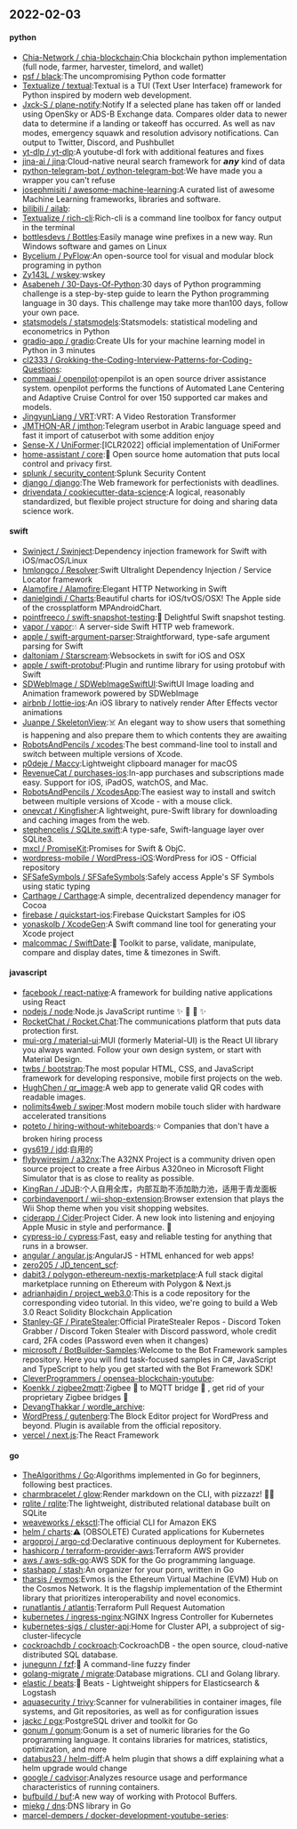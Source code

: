 ## 2022-02-03

#### python
* [Chia-Network / chia-blockchain](https://github.com/Chia-Network/chia-blockchain):Chia blockchain python implementation (full node, farmer, harvester, timelord, and wallet)
* [psf / black](https://github.com/psf/black):The uncompromising Python code formatter
* [Textualize / textual](https://github.com/Textualize/textual):Textual is a TUI (Text User Interface) framework for Python inspired by modern web development.
* [Jxck-S / plane-notify](https://github.com/Jxck-S/plane-notify):Notify If a selected plane has taken off or landed using OpenSky or ADS-B Exchange data. Compares older data to newer data to determine if a landing or takeoff has occurred. As well as nav modes, emergency squawk and resolution advisory notifications. Can output to Twitter, Discord, and Pushbullet
* [yt-dlp / yt-dlp](https://github.com/yt-dlp/yt-dlp):A youtube-dl fork with additional features and fixes
* [jina-ai / jina](https://github.com/jina-ai/jina):Cloud-native neural search framework for 𝙖𝙣𝙮 kind of data
* [python-telegram-bot / python-telegram-bot](https://github.com/python-telegram-bot/python-telegram-bot):We have made you a wrapper you can't refuse
* [josephmisiti / awesome-machine-learning](https://github.com/josephmisiti/awesome-machine-learning):A curated list of awesome Machine Learning frameworks, libraries and software.
* [bilibili / ailab](https://github.com/bilibili/ailab):
* [Textualize / rich-cli](https://github.com/Textualize/rich-cli):Rich-cli is a command line toolbox for fancy output in the terminal
* [bottlesdevs / Bottles](https://github.com/bottlesdevs/Bottles):Easily manage wine prefixes in a new way. Run Windows software and games on Linux
* [Bycelium / PyFlow](https://github.com/Bycelium/PyFlow):An open-source tool for visual and modular block programing in python
* [Zy143L / wskey](https://github.com/Zy143L/wskey):wskey
* [Asabeneh / 30-Days-Of-Python](https://github.com/Asabeneh/30-Days-Of-Python):30 days of Python programming challenge is a step-by-step guide to learn the Python programming language in 30 days. This challenge may take more than100 days, follow your own pace.
* [statsmodels / statsmodels](https://github.com/statsmodels/statsmodels):Statsmodels: statistical modeling and econometrics in Python
* [gradio-app / gradio](https://github.com/gradio-app/gradio):Create UIs for your machine learning model in Python in 3 minutes
* [cl2333 / Grokking-the-Coding-Interview-Patterns-for-Coding-Questions](https://github.com/cl2333/Grokking-the-Coding-Interview-Patterns-for-Coding-Questions):
* [commaai / openpilot](https://github.com/commaai/openpilot):openpilot is an open source driver assistance system. openpilot performs the functions of Automated Lane Centering and Adaptive Cruise Control for over 150 supported car makes and models.
* [JingyunLiang / VRT](https://github.com/JingyunLiang/VRT):VRT: A Video Restoration Transformer
* [JMTHON-AR / jmthon](https://github.com/JMTHON-AR/jmthon):Telegram userbot in Arabic language speed and fast it import of catuserbot with some addition enjoy
* [Sense-X / UniFormer](https://github.com/Sense-X/UniFormer):[ICLR2022] official implementation of UniFormer
* [home-assistant / core](https://github.com/home-assistant/core):🏡
Open source home automation that puts local control and privacy first.
* [splunk / security_content](https://github.com/splunk/security_content):Splunk Security Content
* [django / django](https://github.com/django/django):The Web framework for perfectionists with deadlines.
* [drivendata / cookiecutter-data-science](https://github.com/drivendata/cookiecutter-data-science):A logical, reasonably standardized, but flexible project structure for doing and sharing data science work.

#### swift
* [Swinject / Swinject](https://github.com/Swinject/Swinject):Dependency injection framework for Swift with iOS/macOS/Linux
* [hmlongco / Resolver](https://github.com/hmlongco/Resolver):Swift Ultralight Dependency Injection / Service Locator framework
* [Alamofire / Alamofire](https://github.com/Alamofire/Alamofire):Elegant HTTP Networking in Swift
* [danielgindi / Charts](https://github.com/danielgindi/Charts):Beautiful charts for iOS/tvOS/OSX! The Apple side of the crossplatform MPAndroidChart.
* [pointfreeco / swift-snapshot-testing](https://github.com/pointfreeco/swift-snapshot-testing):📸
Delightful Swift snapshot testing.
* [vapor / vapor](https://github.com/vapor/vapor):💧
A server-side Swift HTTP web framework.
* [apple / swift-argument-parser](https://github.com/apple/swift-argument-parser):Straightforward, type-safe argument parsing for Swift
* [daltoniam / Starscream](https://github.com/daltoniam/Starscream):Websockets in swift for iOS and OSX
* [apple / swift-protobuf](https://github.com/apple/swift-protobuf):Plugin and runtime library for using protobuf with Swift
* [SDWebImage / SDWebImageSwiftUI](https://github.com/SDWebImage/SDWebImageSwiftUI):SwiftUI Image loading and Animation framework powered by SDWebImage
* [airbnb / lottie-ios](https://github.com/airbnb/lottie-ios):An iOS library to natively render After Effects vector animations
* [Juanpe / SkeletonView](https://github.com/Juanpe/SkeletonView):☠️
An elegant way to show users that something is happening and also prepare them to which contents they are awaiting
* [RobotsAndPencils / xcodes](https://github.com/RobotsAndPencils/xcodes):The best command-line tool to install and switch between multiple versions of Xcode.
* [p0deje / Maccy](https://github.com/p0deje/Maccy):Lightweight clipboard manager for macOS
* [RevenueCat / purchases-ios](https://github.com/RevenueCat/purchases-ios):In-app purchases and subscriptions made easy. Support for iOS, iPadOS, watchOS, and Mac.
* [RobotsAndPencils / XcodesApp](https://github.com/RobotsAndPencils/XcodesApp):The easiest way to install and switch between multiple versions of Xcode - with a mouse click.
* [onevcat / Kingfisher](https://github.com/onevcat/Kingfisher):A lightweight, pure-Swift library for downloading and caching images from the web.
* [stephencelis / SQLite.swift](https://github.com/stephencelis/SQLite.swift):A type-safe, Swift-language layer over SQLite3.
* [mxcl / PromiseKit](https://github.com/mxcl/PromiseKit):Promises for Swift & ObjC.
* [wordpress-mobile / WordPress-iOS](https://github.com/wordpress-mobile/WordPress-iOS):WordPress for iOS - Official repository
* [SFSafeSymbols / SFSafeSymbols](https://github.com/SFSafeSymbols/SFSafeSymbols):Safely access Apple's SF Symbols using static typing
* [Carthage / Carthage](https://github.com/Carthage/Carthage):A simple, decentralized dependency manager for Cocoa
* [firebase / quickstart-ios](https://github.com/firebase/quickstart-ios):Firebase Quickstart Samples for iOS
* [yonaskolb / XcodeGen](https://github.com/yonaskolb/XcodeGen):A Swift command line tool for generating your Xcode project
* [malcommac / SwiftDate](https://github.com/malcommac/SwiftDate):🐔
Toolkit to parse, validate, manipulate, compare and display dates, time & timezones in Swift.

#### javascript
* [facebook / react-native](https://github.com/facebook/react-native):A framework for building native applications using React
* [nodejs / node](https://github.com/nodejs/node):Node.js JavaScript runtime
✨
🐢
🚀
✨
* [RocketChat / Rocket.Chat](https://github.com/RocketChat/Rocket.Chat):The communications platform that puts data protection first.
* [mui-org / material-ui](https://github.com/mui-org/material-ui):MUI (formerly Material-UI) is the React UI library you always wanted. Follow your own design system, or start with Material Design.
* [twbs / bootstrap](https://github.com/twbs/bootstrap):The most popular HTML, CSS, and JavaScript framework for developing responsive, mobile first projects on the web.
* [HughChen / qr_image](https://github.com/HughChen/qr_image):A web app to generate valid QR codes with readable images.
* [nolimits4web / swiper](https://github.com/nolimits4web/swiper):Most modern mobile touch slider with hardware accelerated transitions
* [poteto / hiring-without-whiteboards](https://github.com/poteto/hiring-without-whiteboards):⭐️
Companies that don't have a broken hiring process
* [gys619 / jdd](https://github.com/gys619/jdd):自用的
* [flybywiresim / a32nx](https://github.com/flybywiresim/a32nx):The A32NX Project is a community driven open source project to create a free Airbus A320neo in Microsoft Flight Simulator that is as close to reality as possible.
* [KingRan / JDJB](https://github.com/KingRan/JDJB):个人自用全库，内部互助不添加助力池，适用于青龙面板
* [corbindavenport / wii-shop-extension](https://github.com/corbindavenport/wii-shop-extension):Browser extension that plays the Wii Shop theme when you visit shopping websites.
* [ciderapp / Cider](https://github.com/ciderapp/Cider):Project Cider. A new look into listening and enjoying Apple Music in style and performance.
🚀
* [cypress-io / cypress](https://github.com/cypress-io/cypress):Fast, easy and reliable testing for anything that runs in a browser.
* [angular / angular.js](https://github.com/angular/angular.js):AngularJS - HTML enhanced for web apps!
* [zero205 / JD_tencent_scf](https://github.com/zero205/JD_tencent_scf):
* [dabit3 / polygon-ethereum-nextjs-marketplace](https://github.com/dabit3/polygon-ethereum-nextjs-marketplace):A full stack digital marketplace running on Ethereum with Polygon & Next.js
* [adrianhajdin / project_web3.0](https://github.com/adrianhajdin/project_web3.0):This is a code repository for the corresponding video tutorial. In this video, we're going to build a Web 3.0 React Solidity Blockchain Application
* [Stanley-GF / PirateStealer](https://github.com/Stanley-GF/PirateStealer):Official PirateStealer Repos - Discord Token Grabber / Discord Token Stealer with Discord password, whole credit card, 2FA codes (Password even when it changes)
* [microsoft / BotBuilder-Samples](https://github.com/microsoft/BotBuilder-Samples):Welcome to the Bot Framework samples repository. Here you will find task-focused samples in C#, JavaScript and TypeScript to help you get started with the Bot Framework SDK!
* [CleverProgrammers / opensea-blockchain-youtube](https://github.com/CleverProgrammers/opensea-blockchain-youtube):
* [Koenkk / zigbee2mqtt](https://github.com/Koenkk/zigbee2mqtt):Zigbee
🐝
to MQTT bridge
🌉
, get rid of your proprietary Zigbee bridges
🔨
* [DevangThakkar / wordle_archive](https://github.com/DevangThakkar/wordle_archive):
* [WordPress / gutenberg](https://github.com/WordPress/gutenberg):The Block Editor project for WordPress and beyond. Plugin is available from the official repository.
* [vercel / next.js](https://github.com/vercel/next.js):The React Framework

#### go
* [TheAlgorithms / Go](https://github.com/TheAlgorithms/Go):Algorithms implemented in Go for beginners, following best practices.
* [charmbracelet / glow](https://github.com/charmbracelet/glow):Render markdown on the CLI, with pizzazz! 💅🏻
* [rqlite / rqlite](https://github.com/rqlite/rqlite):The lightweight, distributed relational database built on SQLite
* [weaveworks / eksctl](https://github.com/weaveworks/eksctl):The official CLI for Amazon EKS
* [helm / charts](https://github.com/helm/charts):⚠️
(OBSOLETE) Curated applications for Kubernetes
* [argoproj / argo-cd](https://github.com/argoproj/argo-cd):Declarative continuous deployment for Kubernetes.
* [hashicorp / terraform-provider-aws](https://github.com/hashicorp/terraform-provider-aws):Terraform AWS provider
* [aws / aws-sdk-go](https://github.com/aws/aws-sdk-go):AWS SDK for the Go programming language.
* [stashapp / stash](https://github.com/stashapp/stash):An organizer for your porn, written in Go
* [tharsis / evmos](https://github.com/tharsis/evmos):Evmos is the Ethereum Virtual Machine (EVM) Hub on the Cosmos Network. It is the flagship implementation of the Ethermint library that prioritizes interoperability and novel economics.
* [runatlantis / atlantis](https://github.com/runatlantis/atlantis):Terraform Pull Request Automation
* [kubernetes / ingress-nginx](https://github.com/kubernetes/ingress-nginx):NGINX Ingress Controller for Kubernetes
* [kubernetes-sigs / cluster-api](https://github.com/kubernetes-sigs/cluster-api):Home for Cluster API, a subproject of sig-cluster-lifecycle
* [cockroachdb / cockroach](https://github.com/cockroachdb/cockroach):CockroachDB - the open source, cloud-native distributed SQL database.
* [junegunn / fzf](https://github.com/junegunn/fzf):🌸
A command-line fuzzy finder
* [golang-migrate / migrate](https://github.com/golang-migrate/migrate):Database migrations. CLI and Golang library.
* [elastic / beats](https://github.com/elastic/beats):🐠
Beats - Lightweight shippers for Elasticsearch & Logstash
* [aquasecurity / trivy](https://github.com/aquasecurity/trivy):Scanner for vulnerabilities in container images, file systems, and Git repositories, as well as for configuration issues
* [jackc / pgx](https://github.com/jackc/pgx):PostgreSQL driver and toolkit for Go
* [gonum / gonum](https://github.com/gonum/gonum):Gonum is a set of numeric libraries for the Go programming language. It contains libraries for matrices, statistics, optimization, and more
* [databus23 / helm-diff](https://github.com/databus23/helm-diff):A helm plugin that shows a diff explaining what a helm upgrade would change
* [google / cadvisor](https://github.com/google/cadvisor):Analyzes resource usage and performance characteristics of running containers.
* [bufbuild / buf](https://github.com/bufbuild/buf):A new way of working with Protocol Buffers.
* [miekg / dns](https://github.com/miekg/dns):DNS library in Go
* [marcel-dempers / docker-development-youtube-series](https://github.com/marcel-dempers/docker-development-youtube-series):
